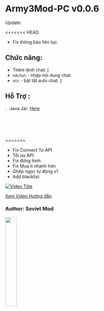 # Army3Mod-PC v0.0.6
Update:

<<<<<<< HEAD
- Fix thông báo  liên tục
## Chức năng:
- Thêm lệnh chat: [
- `ndchat` - nhập nội dung chat.
- `atc` - bật tắt auto chat.
]
## Hỗ Trợ :


<img src="https://github.com/user-attachments/assets/04180021-1185-4762-9a3b-9fb19df146b6" alt="Ram & Rem dancing" title="It's Ram & Rem dancing, baby~" width="2%" /> Java Jar: [Here](https://github.com/TeaMobiDev/Army371Mod-JAR)

=======

- Fix Connect To API
- Tối ưu API
- Fix đứng hình
- Fix Mua it nhanh hơn
- Ghép ngọc tự động v1
- Add blacklist

[![Video Title](https://github.com/user-attachments/assets/608a74ec-d301-4a57-a351-8a742d6d8c40)](https://www.youtube.com/watch?v=81w0k8kWhOA)

[Xem Video Hướng dẫn](https://youtu.be/81w0k8kWhOA)
 ### Author: Soviet Mod
<img src="https://github.com/user-attachments/assets/538dfb22-4222-4535-91ce-ed45d67db3ee" width="27%" /> 
